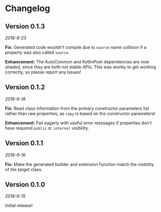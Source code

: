 Changelog
=========

Version 0.1.3
----------------------------

_2018-6-23_

**Fix:** Generated code wouldn't compile due to `source` name collision if a property was also called `source`.

**Enhancement:** The AutoCommon and KotlinPoet dependencies are now shaded, since they are both not stable APIs. This was wonky to get working correctly, so please report any issues!

Version 0.1.2
----------------------------

_2018-6-18_

**Fix:** Read class information from the primary constructor parameters list rather than raw properties, as `copy` is based on the constructor parameters!

**Enhancement:** Fail eagerly with useful error messages if properties don't have required `public` or `internal` visibility.

Version 0.1.1
----------------------------

_2018-6-16_

**Fix:** Make the generated builder and extension function match the visibility of the target class.

Version 0.1.0
----------------------------

_2018-6-15_

Initial release!
